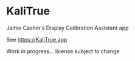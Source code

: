 # KaliTrue
Jamie Cashin's Display Calibration Assistant app

See https://KaliTrue.app

Work in progress... license subject to change
